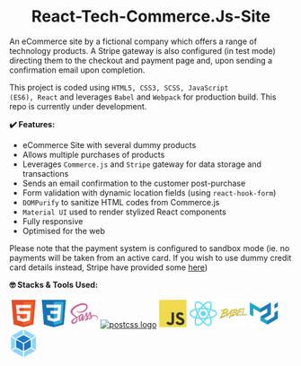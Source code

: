 <div align="center">

<h1>React-Tech-Commerce.Js-Site</h1>

</div>

An eCommerce site by a fictional company which offers a range of technology products. A Stripe gateway is also configured (in test mode) directing them to the checkout and payment page and, upon sending a confirmation email upon completion.

This project is coded using <code>HTML5, CSS3, SCSS, JavaScript (ES6), React</code> and leverages <code>Babel</code> and <code>Webpack</code> for production build. This repo is currently under development.

<strong>:heavy_check_mark: Features:</strong><br>
  - eCommerce Site with several dummy products
  - Allows multiple purchases of products
  - Leverages <code>Commerce.js</code> and <code>Stripe</code> gateway for data storage and transactions
  - Sends an email confirmation to the customer post-purchase
  - Form validation with dynamic location fields (using <code>react-hook-form</code>)
  - <code>DOMPurify</code> to sanitize HTML codes from Commerce.js
  - <code>Material UI</code> used to render stylized React components
  - Fully responsive
  - Optimised for the web

Please note that the payment system is configured to sandbox mode (ie. no payments will be taken from an active card. If you wish to use dummy credit card details instead, Stripe have provided some <a target="_blank" href="https://stripe.com/docs/testing#cards">here</a>)

<strong>:nerd_face: Stacks &#38; Tools Used:</strong><br>
<br>
<a target="_blank" rel="noopener noreferrer" href="https://github.com/devicons/devicon/blob/master/icons/html5/html5-original.svg"><img src="https://github.com/devicons/devicon/raw/master/icons/html5/html5-original.svg" alt="html5 logo" width="50" height="50" style="max-width:100%;"></a>
<a target="_blank" rel="noopener noreferrer" href="https://github.com/devicons/devicon/blob/master/icons/css3/css3-original.svg"><img src="https://github.com/devicons/devicon/raw/master/icons/css3/css3-original.svg" alt="css3 logo" width="50" height="50" style="max-width:100%;"></a>
<a target="_blank" rel="noopener noreferrer" href="https://github.com/devicons/devicon/blob/master/icons/sass/sass-original.svg"><img src="https://github.com/devicons/devicon/blob/master/icons/sass/sass-original.svg" alt="sass logo" width="50" height="50" style="max-width:100%;"></a>
<a target="_blank" rel="noopener noreferrer" href="https://github.com/postcss/brand/blob/master/dist/postcss-logo-symbol.svg"><img src="https://github.com/postcss/brand/blob/master/dist/postcss-logo-symbol.svg" alt="postcss logo" width="50" height="50" style="max-width:100%;"></a>
<a target="_blank" rel="noopener noreferrer" href="https://github.com/devicons/devicon/blob/master/icons/javascript/javascript-original.svg"><img src="https://github.com/devicons/devicon/raw/master/icons/javascript/javascript-original.svg" alt="JavaScript" width="50" height="50" style="max-width:100%;"></a>
<a target="_blank" rel="noopener noreferrer" href="https://github.com/devicons/devicon/blob/master/icons/react/react-original.svg"><img src="https://github.com/devicons/devicon/blob/master/icons/react/react-original.svg" alt="React logo" width="50" height="50" style="max-width:100%;"></a>
<a target="_blank" rel="noopener noreferrer" href="https://github.com/devicons/devicon/blob/master/icons/babel/babel-original.svg"><img src="https://github.com/devicons/devicon/blob/master/icons/babel/babel-original.svg" alt="Babel logo" width="50" height="50" style="max-width:100%;"></a>
<a target="_blank" rel="noopener noreferrer" href="https://github.com/devicons/devicon/blob/master/icons/materialui/materialui-original.svg"><img src="https://github.com/devicons/devicon/blob/master/icons/materialui/materialui-original.svg" alt="MaterialUI logo" width="50" height="50" style="max-width: 100%;"></a>
<a target="_blank" rel="noopener noreferrer" href="https://github.com/devicons/devicon/blob/master/icons/webpack/webpack-original.svg"><img src="https://github.com/devicons/devicon/blob/master/icons/webpack/webpack-original.svg" alt="Webpack logo" width="50" height="50" style="max-width:100%;"></a>